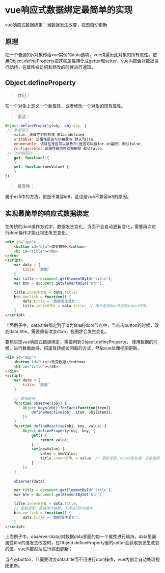 # vue响应式数据绑定最简单的实现

vue响应式数据绑定：当数据发生改变，视图自动更新

## 原理

把一个普通的js对象传给vue实例的data选项，vue讲遍历此对象的所有属性，使用Object.defineProperty把这些属性转化成getter和setter，vue内部会对数据进行劫持，在属性被访问和修改的时候进行通知。

## Object.defineProperty

> 作用：

在一个对象上定义一个新属性，或者修改一个对象的现有属性。

> 语法：

``` js
Object.defineProperty(obj, obj.key, {
 // 数据描述
    value: 该属性对应的值 默认undefined,
    writable: 该属性是否可以被重写 默认false,
    enumerable: 该属性是否可以被枚举(是否可以被for-in遍历) 默认false,
    configurable: 该属性是否可以被删除 默认false,
 // 访问器描述
    get: function(){
    }
    set: function(newValue) {
    }
})

```

> 兼容性：

属于es5中的方法，但是不兼容ie8，这也是vue不兼容ie8的原因。

## 实现最简单的响应式数据绑定

在传统的dom操作方式中，数据发生变化，页面不会自动更新变化，需要再次进行dom操作才能让视图发生变化。

``` html
<div id="app">
    <button id="btn">改变数据</button>
    <h5 id="title"></h5>
</div>
<script>
    var data = {
        title: '数据'
    }
    var title = document.getElementById('title');
    var btn = document.getElementById('btn');

    title.innerHTML = data.title;
    btn.onclick = function() {
        data.title = '数据发生变化';
        title.innerHTML = data.title; // 再次改变dom节点的innerHTML
    }
</script>

```

上面例子中，data.title绑定到了id为title的dom节点中，当点击button的时候，改变data.title，需要重新改变dom，视图才会发生变化。

要想实现vue响应式数据绑定，需要用到Object.defineProperty， 使用数据的时候，进行数据劫持，把属性转成访问器的方式，然后vue处理视图更新。

``` html
<div id="app">
    <button id="btn">改变数据</button>
    <h5 id="title"></h5>
</div>
<script>
    var data = {
        title: '数据'
    }
    
    // 数据劫持
    function observer(obj) {
        Object.keys(obj).forEach(function(item){
            defineReactive(obj, item, obj[item]);
        })
    }
    function defineReactive(obj, key, value) {
        Object.defineProperty(obj, key, {
            get() {
                return value;
            },
            set(newValue) {
                value = newValue;
                title.innerHTML = value; // 更新视图，vue内部处理，这里是简写
            }
        })
    }
    
    observer(data);

    var title = document.getElementById('title');
    var btn = document.getElementById('btn');

    title.innerHTML = data.title;
    // 更新视图，直接操作数据，不用进行dom操作
    btn.onclick = function() {
        data.title = '数据发生变化';
    }
</script>

```

上面例子中，observer(data)对数据data里面的每一个属性进行劫持，data里面属性title的值发生改变时，在Object.defineProperty里的setter会获取到发生改变的值，vue内部然后进行视图更新；

当点击button，只需要改变data.title而不用进行dom操作，vue内部会自动处理视图更新。



